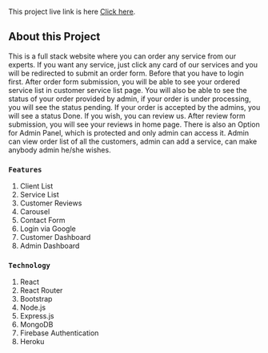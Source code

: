 This project live link is here [Click here](https://creative-agency-dc106.web.app/).

## About this Project

This is a full stack website where you can order any service from our experts. If you want any service, just click any card of our services and you will be redirected to submit an order form. Before that you have to login first. After order form submission, you will be able to see your ordered service list in customer service list page. You will also be able to see the status of your order provided by admin, if your order is under processing, you will see the status pending. If your order is accepted by the admins, you will see a status Done. If you wish, you can review us. After review form submission, you will see your reviews in home page. There is also an Option for Admin Panel, which is protected and only admin can access it. Admin can view order list of all the customers, admin can add a service, can make anybody admin he/she wishes.

### `Features`

1. Client List
2. Service List
3. Customer Reviews
4. Carousel
5. Contact Form
6. Login via Google
7. Customer Dashboard
8. Admin Dashboard

### `Technology`

1. React
2. React Router
3. Bootstrap
4. Node.js
5. Express.js
6. MongoDB
7. Firebase Authentication
8. Heroku
